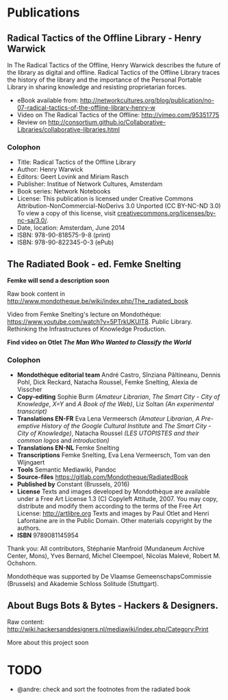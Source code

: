 # Publications

## Radical Tactics of the Offline Library - Henry Warwick 
In The Radical Tactics of the Offline, Henry Warwick describes the future of the library as digital and offline. 
Radical Tactics of the Offline Library traces the history of the library and the importance of the Personal Portable Library in sharing knowledge and resisting proprietarian forces.

* eBook available from: <http://networkcultures.org/blog/publication/no-07-radical-tactics-of-the-offline-library-henry-w>
* Video on The Radical Tactics of the Offline: <http://vimeo.com/95351775>
* Review on <http://consortium.github.io/Collaborative-Libraries/collaborative-libraries.html>

### Colophon
* Title: Radical Tactics of the Offline Library 
* Author: Henry Warwick 
* Editors: Geert Lovink and Miriam Rasch
* Publisher: Institue of Network Cultures, Amsterdam
* Book series: Network Notebooks
* License: This publication is licensed under Creative Commons
Attribution-NonCommercial-NoDerivs 3.0 Unported (CC BY-NC-ND 3.0) To
view a copy of this license, visit
[creativecommons.org/licenses/by-nc-sa/3.0/](http://creativecommons.org/licenses/by-nc-sa/3.0/).
* Date, location: Amsterdam, June 2014 
* ISBN: 978-90-818575-9-8 (print) 
* ISBN: 978-90-822345-0-3 (ePub)




## The Radiated Book - ed. Femke Snelting


**Femke will send a description soon**

Raw book content in  <http://www.mondotheque.be/wiki/index.php/The_radiated_book>

Video from Femke Snelting's lecture on Mondothéque: <https://www.youtube.com/watch?v=5PTrkUKUlT8>. Public Library. Rethinking the Infrastructures of Knowledge Production.

**Find video on Otlet *The Man Who Wanted to Classify the World***


### Colophon
-   **Mondothèque editorial team** André Castro, Sînziana Păltineanu,
    Dennis Pohl, Dick Reckard, Natacha Roussel, Femke Snelting, Alexia
    de Visscher
-   **Copy-editing** Sophie Burm *(Amateur Librarian*, *The Smart City -
    City of Knowledge*, *X=Y* and *A Book of the Web)*, Liz Soltan *(An
    experimental transcript)*
-   **Translations EN-FR** Eva Lena Vermeersch *(Amateur Librarian*, *A
    Pre-emptive History of the Google Cultural Institute* and *The Smart
    City - City of Knowledge)*, Natacha Roussel *(LES UTOPISTES and
    their common logos* and *introduction)*
-   **Translations EN-NL** Femke Snelting
-   **Transcriptions** Femke Snelting, Eva Lena Vermeersch, Tom van den
    Wijngaert
-   **Tools** Semantic Mediawiki, Pandoc
-   **Source-files** <https://gitlab.com/Mondotheque/RadiatedBook>
-   **Published by** Constant (Brussels, 2016)
-   **License** Texts and images developed by Mondothèque are available
    under a Free Art License 1.3 (C) Copyleft Attitude, 2007. You may
    copy, distribute and modify them according to the terms of the Free
    Art License: <http://artlibre.org> Texts and images by Paul Otlet
    and Henri Lafontaine are in the Public Domain. Other materials
    copyright by the authors.
-   **ISBN** 9789081145954 

Thank you: All contributors, Stéphanie Manfroid (Mundaneum Archive
Center, Mons), Yves Bernard, Michel Cleempoel, Nicolas Malevé, Robert M.
Ochshorn.

Mondothèque was supported by De Vlaamse GemeenschapsCommissie (Brussels)
and Akademie Schloss Solitude (Stuttgart).





## About Bugs Bots & Bytes - Hackers & Designers. 
Raw content: http://wiki.hackersanddesigners.nl/mediawiki/index.php/Category:Print
    
More about this project soon


# TODO
* @andre: check and sort the footnotes from the radiated book
